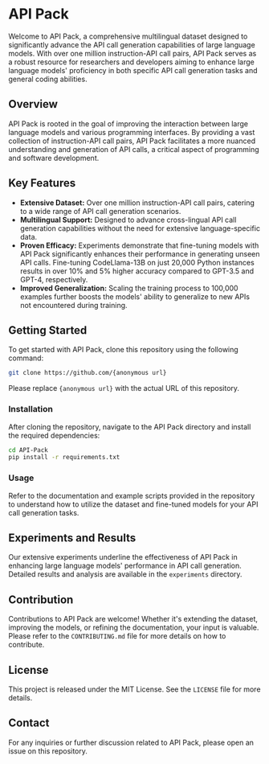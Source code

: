 # API Pack

Welcome to API Pack, a comprehensive multilingual dataset designed to significantly advance the API call generation capabilities of large language models. With over one million instruction-API call pairs, API Pack serves as a robust resource for researchers and developers aiming to enhance large language models' proficiency in both specific API call generation tasks and general coding abilities.

## Overview

API Pack is rooted in the goal of improving the interaction between large language models and various programming interfaces. By providing a vast collection of instruction-API call pairs, API Pack facilitates a more nuanced understanding and generation of API calls, a critical aspect of programming and software development.

## Key Features

- **Extensive Dataset:** Over one million instruction-API call pairs, catering to a wide range of API call generation scenarios.
- **Multilingual Support:** Designed to advance cross-lingual API call generation capabilities without the need for extensive language-specific data.
- **Proven Efficacy:** Experiments demonstrate that fine-tuning models with API Pack significantly enhances their performance in generating unseen API calls. Fine-tuning CodeLlama-13B on just 20,000 Python instances results in over 10% and 5% higher accuracy compared to GPT-3.5 and GPT-4, respectively.
- **Improved Generalization:** Scaling the training process to 100,000 examples further boosts the models' ability to generalize to new APIs not encountered during training.

## Getting Started

To get started with API Pack, clone this repository using the following command:

```bash
git clone https://github.com/{anonymous url}
```

Please replace `{anonymous url}` with the actual URL of this repository.

### Installation

After cloning the repository, navigate to the API Pack directory and install the required dependencies:

```bash
cd API-Pack
pip install -r requirements.txt
```

### Usage

Refer to the documentation and example scripts provided in the repository to understand how to utilize the dataset and fine-tuned models for your API call generation tasks.

## Experiments and Results

Our extensive experiments underline the effectiveness of API Pack in enhancing large language models' performance in API call generation. Detailed results and analysis are available in the `experiments` directory.

## Contribution

Contributions to API Pack are welcome! Whether it's extending the dataset, improving the models, or refining the documentation, your input is valuable. Please refer to the `CONTRIBUTING.md` file for more details on how to contribute.

## License

This project is released under the MIT License. See the `LICENSE` file for more details.

## Contact

For any inquiries or further discussion related to API Pack, please open an issue on this repository.
